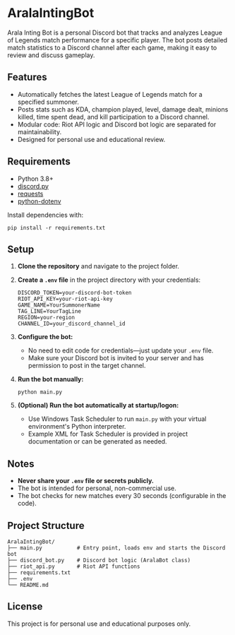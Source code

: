 # AralaIntingBot

Arala Inting Bot is a personal Discord bot that tracks and analyzes League of Legends match performance for a specific player. The bot posts detailed match statistics to a Discord channel after each game, making it easy to review and discuss gameplay.

## Features

- Automatically fetches the latest League of Legends match for a specified summoner.
- Posts stats such as KDA, champion played, level, damage dealt, minions killed, time spent dead, and kill participation to a Discord channel.
- Modular code: Riot API logic and Discord bot logic are separated for maintainability.
- Designed for personal use and educational review.

## Requirements

- Python 3.8+
- [discord.py](https://pypi.org/project/discord.py/)
- [requests](https://pypi.org/project/requests/)
- [python-dotenv](https://pypi.org/project/python-dotenv/)

Install dependencies with:

```
pip install -r requirements.txt
```

## Setup

1. **Clone the repository** and navigate to the project folder.

2. **Create a `.env` file** in the project directory with your credentials:

   ```
   DISCORD_TOKEN=your-discord-bot-token
   RIOT_API_KEY=your-riot-api-key
   GAME_NAME=YourSummonerName
   TAG_LINE=YourTagLine
   REGION=your-region
   CHANNEL_ID=your_discord_channel_id
   ```

3. **Configure the bot:**

   - No need to edit code for credentials—just update your `.env` file.
   - Make sure your Discord bot is invited to your server and has permission to post in the target channel.

4. **Run the bot manually:**

   ```
   python main.py
   ```

5. **(Optional) Run the bot automatically at startup/logon:**
   - Use Windows Task Scheduler to run `main.py` with your virtual environment's Python interpreter.
   - Example XML for Task Scheduler is provided in project documentation or can be generated as needed.

## Notes

- **Never share your `.env` file or secrets publicly.**
- The bot is intended for personal, non-commercial use.
- The bot checks for new matches every 30 seconds (configurable in the code).

## Project Structure

```
AralaIntingBot/
├── main.py           # Entry point, loads env and starts the Discord bot
├── discord_bot.py    # Discord bot logic (AralaBot class)
├── riot_api.py       # Riot API functions
├── requirements.txt
├── .env
└── README.md
```

## License

This project is for personal use and educational purposes only.
